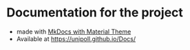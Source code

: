 # Documentation for the project
 - made with [MkDocs with Material Theme](https://squidfunk.github.io/mkdocs-material/)
 - Available at https://unipoll.github.io/Docs/
